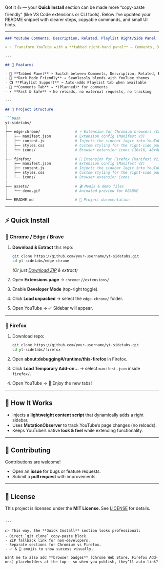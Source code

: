Got it 👍 — your **Quick Install** section can be made more “copy-paste friendly” (like VS Code extensions or CLI tools). Below I’ve updated your README snippet with clearer steps, copyable commands, and small UI hints.

---

````markdown
### Youtube Comments, Description, Related, Playlist Right/Side Panel   

> ✨ Transform YouTube with a **tabbed right-hand panel** — Comments, Description, Related Videos, Playlist, and more — all in one smooth sidebar.  

---

## 🚀 Features  

- 📑 **Tabbed Panel** → Switch between Comments, Description, Related, Playlist  
- 🎨 **Dark Mode Friendly** → Seamlessly blends with YouTube themes  
- 📺 **Playlist Support** → Auto-adds Playlist tab when available  
- 💬 **Comments Tab** → *(Planned)* for comments  
- ⚡ **Fast & Safe** → No reloads, no external requests, no tracking  

---

## 📂 Project Structure  

```bash
yt-sidetabs/
│
├── edge-chrome/                # ⚡ Extension for Chromium browsers (Chrome, Edge, Brave)
│   ├── manifest.json           # Extension config (Manifest V3)
│   ├── content.js              # Injects the sidebar logic into YouTube
│   ├── styles.css              # Custom styling for the right-side panel
│   └── icons/                  # Browser extension icons (16x16, 48x48, 128x128)
│
├── firefox/                    # 🦊 Extension for Firefox (Manifest V2)
│   ├── manifest.json           # Extension config (Manifest V2)
│   ├── content.js              # Injects the sidebar logic into YouTube
│   ├── styles.css              # Custom styling for the right-side panel
│   └── icons/                  # Browser extension icons
│
├── assets/                     # 🎬 Media & demo files
│   └── demo.gif                # Animated preview for README
│
└── README.md                   # 📖 Project documentation
````

---

## ⚡ Quick Install

### 🔹 Chrome / Edge / Brave

1. **Download & Extract** this repo:

   ```bash
   git clone https://github.com/your-username/yt-sidetabs.git
   cd yt-sidetabs/edge-chrome
   ```

   *(Or just [Download ZIP](../../archive/refs/heads/main.zip) & extract)*

2. Open **Extensions page** → `chrome://extensions/`

3. Enable **Developer Mode** (top-right toggle).

4. Click **Load unpacked** → select the `edge-chrome/` folder.

5. Open YouTube → ✅ Sidebar will appear.

---

### 🔹 Firefox

1. Download repo:

   ```bash
   git clone https://github.com/your-username/yt-sidetabs.git
   cd yt-sidetabs/firefox
   ```
2. Open **about\:debugging#/runtime/this-firefox** in Firefox.
3. Click **Load Temporary Add-on…** → select `manifest.json` inside `firefox/`.
4. Open YouTube → 🎉 Enjoy the new tabs!

---

## 🔎 How It Works

* Injects a **lightweight content script** that dynamically adds a right sidebar.
* Uses **MutationObserver** to track YouTube’s page changes (no reloads).
* Keeps YouTube’s native **look & feel** while extending functionality.

---

## 🤝 Contributing

Contributions are welcome!

* Open an **issue** for bugs or feature requests.
* Submit a **pull request** with improvements.

---

## 📜 License

This project is licensed under the **MIT License**.
See [LICENSE](LICENSE) for details.

```

---

👉 This way, the **Quick Install** section looks professional:  
- Direct `git clone` copy-paste block.  
- ZIP fallback link for non-developers.  
- Separate sections for Chromium vs Firefox.  
- ✅ & 🎉 emojis to show success visually.  

Want me to also add **browser badges** (Chrome Web Store, Firefox Add-ons) placeholders at the top — so when you publish, they’ll auto-link?
```
